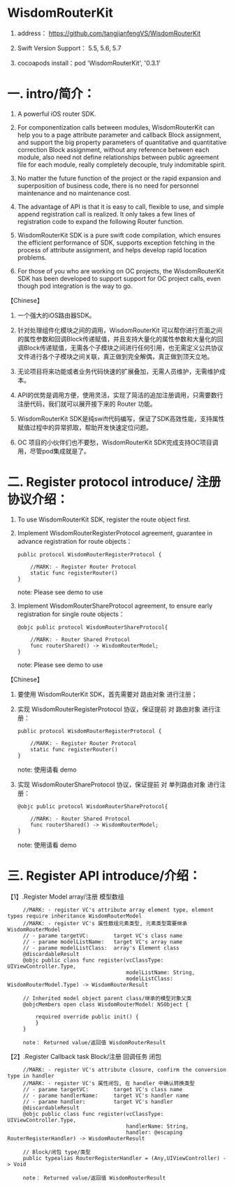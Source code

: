 # WisdomRouterKit

  1. address： https://github.com/tangjianfengVS/WisdomRouterKit

  2. Swift Version Support： 5.5, 5.6, 5.7

  3. cocoapods install：pod 'WisdomRouterKit', '0.3.1'

   
# 一. intro/简介：

  1. A powerful iOS router SDK.

  2. For componentization calls between modules, WisdomRouterKit can help you to a page attribute parameter and callback Block assignment, and support the big property parameters of quantitative and quantitative correction Block assignment, without any reference between each module, also need not define relationships between public agreement file for each module, really completely decouple, truly indomitable spirit.

  3. No matter the future function of the project or the rapid expansion and superposition of business code, there is no need for personnel maintenance and no maintenance cost.

  4. The advantage of API is that it is easy to call, flexible to use, and simple append registration call is realized. It only takes a few lines of registration code to expand the following Router function.

  5. WisdomRouterKit SDK is a pure swift code compilation, which ensures the efficient performance of SDK, supports exception fetching in the process of attribute assignment, and helps develop rapid location problems.

  6. For those of you who are working on OC projects, the WisdomRouterKit SDK has been developed to support support for OC project calls, even though pod integration is the way to go.

 【Chinese】
  1. 一个强大的iOS路由器SDK。

  2. 针对处理组件化模块之间的调用，WisdomRouterKit 可以帮你进行页面之间的属性参数和回调Block传递赋值，并且支持大量化的属性参数和大量化的回调Block传递赋值，无需各个子模块之间进行任何引用，也无需定义公共协议文件进行各个子模块之间关联，真正做到完全解偶，真正做到顶天立地。

  3. 无论项目将来功能或者业务代码快速的扩展叠加，无需人员维护，无需维护成本。

  4. API的优势是调用方便，使用灵活，实现了简洁的追加注册调用，只需要数行注册代码，我们就可以展开接下来的 Router 功能。

  5. WisdomRouterKit SDK是纯swift代码编写，保证了SDK高效性能，支持属性赋值过程中的异常抓取，帮助开发快速定位问题。

  6. OC 项目的小伙伴们也不要愁，WisdomRouterKit SDK完成支持OC项目调用，尽管pod集成就是了。

  
# 二. Register protocol introduce/ 注册协议介绍：

  1. To use WisdomRouterKit SDK, register the route object first.

  2. Implement WisdomRouterRegisterProtocol agreement, guarantee in advance registration for route objects：

         public protocol WisdomRouterRegisterProtocol {
    
             //MARK: - Register Router Protocol
             static func registerRouter()
         }

     note: Please see demo to use

  4. Implement WisdomRouterShareProtocol agreement, to ensure early registration for single route objects：

         @objc public protocol WisdomRouterShareProtocol{
    
             //MARK: - Router Shared Protocol
             func routerShared() -> WisdomRouterModel;
         }

     note: Please see demo to use

 【Chinese】
  1. 要使用 WisdomRouterKit SDK，首先需要对 路由对象 进行注册；

  2. 实现 WisdomRouterRegisterProtocol 协议，保证提前 对 路由对象 进行注册：

         public protocol WisdomRouterRegisterProtocol {
    
             //MARK: - Register Router Protocol
             static func registerRouter()
         }

     note: 使用请看 demo
     
  4. 实现 WisdomRouterShareProtocol 协议，保证提前 对 单列路由对象 进行注册：
     
         @objc public protocol WisdomRouterShareProtocol{
    
             //MARK: - Router Shared Protocol
             func routerShared() -> WisdomRouterModel;
         }

     note: 使用请看 demo


# 三. Register API introduce/介绍：

【1】.Register Model array/注册 模型数组

         //MARK: - register VC's attribute array element type, element types require inheritance WisdomRouterModel
         //MARK: - register VC's 属性数组元素类型, 元素类型需要继承 WisdomRouterModel
         // - parame targetVC:        target VC's class name
         // - parame modelListName:   target VC's array name
         // - parame modelListClass:  array's Element class
         @discardableResult
         @objc public class func register(vcClassType: UIViewController.Type,
                                          modelListName: String,
                                          modelListClass: WisdomRouterModel.Type) -> WisdomRouterResult

         // Inherited model object parent class/继承的模型对象父类
         @objcMembers open class WisdomRouterModel: NSObject {
    
             required override public init() {
             }
         }

         note： Returned value/返回值 WisdomRouterResult 

【2】.Register Callback task Block/注册 回调任务 闭包

         //MARK: - register VC's attribute closure, confirm the conversion type in handler
         //MARK: - register VC's 属性闭包, 在 handler 中确认转换类型
         // - parame targetVC:        target VC's class name
         // - parame handlerName:     target VC's handler name
         // - parame handler:         target VC's handler
         @discardableResult
         @objc public class func register(vcClassType: UIViewController.Type,
                                          handlerName: String,
                                          handler: @escaping RouterRegisterHandler) -> WisdomRouterResult

         // Block/闭包 type/类型
         public typealias RouterRegisterHandler = (Any,UIViewController) -> Void

         note： Returned value/返回值 WisdomRouterResult 


